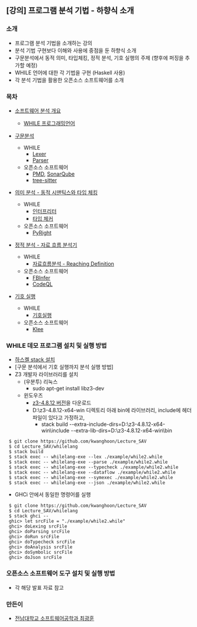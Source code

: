 ## [강의] 프로그램 분석 기법 - 하향식 소개


### 소개
 - 프로그램 분석 기법을 소개하는 강의
 - 분석 기법 구현보다 이해와 사용에 중점을 둔 하향식 소개 
 - 구문분석에서 동적 의미, 타입체킹, 정적 분석, 기호 실행의 주제 (향후에 퍼징을 추가할 예정)
 - WHILE 언어에 대한 각 기법을 구현 (Haskell 사용)
 - 각 분석 기법을 활용한 오픈소스 소프트웨어를 소개

### 목차
- [소프트웨어 분석 개요](https://docs.google.com/presentation/d/1sPgADP18a_4HIS__g8GoYUSFQcxB3hk8ljlBNPkVqWQ/edit?usp=sharing)

  * [WHILE 프로그래밍언어](https://github.com/kwanghoon/Lecture_SAV/tree/master/whilelang/example)

- [구문분석](https://docs.google.com/presentation/d/1_JrGo2I4U-_bO2nN5QLKZpfpicCBDcjs693UaWocQ3E/edit?usp=sharing)

  * WHILE
    - [Lexer](https://github.com/kwanghoon/Lecture_SAV/blob/master/whilelang/app/Lexer.hs)
    - [Parser](https://github.com/kwanghoon/Lecture_SAV/blob/master/whilelang/app/Parser.hs)
  * 오픈소스 소프트웨어
    - [PMD](https://pmd.github.io/), [SonarQube](https://www.sonarqube.org/)
    - [tree-sitter](https://tree-sitter.github.io/tree-sitter/)
  
- [의미 분석 - 동적 시맨틱스와 타입 체킹](https://docs.google.com/presentation/d/1Qd_yBSS9QXrNDe2xmJK3hseoTPZ8_DxPMMlusFb8PiA/edit?usp=sharing)

  * WHILE
     - [인터프리터](https://github.com/kwanghoon/Lecture_SAV/blob/master/whilelang/app/interp/Interp.hs)
     - [타입 체커](https://github.com/kwanghoon/Lecture_SAV/blob/master/whilelang/app/typecheck/Typecheck.hs)
  * 오픈소스 소프트웨어
     - [PyRight](https://github.com/microsoft/pyright)
  
- [정적 분석 - 자료 흐름 분석기](https://docs.google.com/presentation/d/1JewV7c8Q389PR7nuIVlpuytD66ZIyS-zcg3sdVQzAGo/edit?usp=sharing)

  * WHILE
     - [자료흐름분석 - Reaching Definition](https://github.com/kwanghoon/Lecture_SAV/blob/master/whilelang/app/dataflow/Dataflow.hs)
  * 오픈소스 소프트웨어
     - [FBInfer](https://fbinfer.com)
     - [CodeQL](https://codeql.github.com/docs/)

- [기호 실행](https://docs.google.com/presentation/d/1_Z9-xdhx04eDvcfdLUW8Jj8_2WS9t5YJS9AO8jYdLYo/edit?usp=sharing)

  * WHILE
     - [기호실행](https://github.com/kwanghoon/Lecture_SAV/blob/master/whilelang/app/symexec/SymExec.hs)
  * 오픈소스 소프트웨어
     - [Klee](http://klee.github.io/)

### WHILE 데모 프로그램 설치 및 실행 방법

- [하스켈 stack 설치](https://docs.haskellstack.org/en/stable/install_and_upgrade/)
- [구문 분석에서 기호 실행까지 분석 실행 방법]
- Z3 개발자 라이브러리를 설치
  * (우분투) 리눅스
    * sudo apt-get install libz3-dev
  * 윈도우즈 
    * [z3-4.8.12 버전](https://github.com/Z3Prover/z3/releases/tag/z3-4.8.12)을 다운로드
    * D:\z3-4.8.12-x64-win 디렉토리 아래 bin에 라이브러리, include에 헤더 파일이 있다고 가정하고,
       * stack build --extra-include-dirs=D:\z3-4.8.12-x64-win\include --extra-lib-dirs=D:\z3-4.8.12-x64-win\bin 

```
 $ git clone https://github.com/kwanghoon/Lecture_SAV
 $ cd Lecture_SAV/whilelang
 $ stack build
 $ stack exec -- whilelang-exe --lex ./example/while2.while
 $ stack exec -- whilelang-exe --parse ./example/while2.while
 $ stack exec -- whilelang-exe --typecheck ./example/while2.while
 $ stack exec -- whilelang-exe --dataflow ./example/while2.while
 $ stack exec -- whilelang-exe --symexec ./example/while2.while
 $ stack exec -- whilelang-exe --json ./example/while2.while
```

- GHCi 안에서 동일한 명령어를 실행
```
 $ git clone https://github.com/kwanghoon/Lecture_SAV
 $ cd Lecture_SAV/whilelang
 $ stack ghci --
 ghic> let srcFile = "./example/while2.while"
 ghci> doLexing srcFile
 ghci> doParsing srcFile
 ghci> doRun srcFile
 ghci> doTypecheck srcFile
 ghci> doAnalysis srcFile
 ghci> doSymbolic srcFile
 ghci> doJson srcFile
```

### 오픈소스 소프트웨어 도구 설치 및 실행 방법

- 각 해당 발표 자료 참고

### 만든이
 - [전남대학교 소프트웨어공학과 최광훈](https://kwanghoon.github.io)
